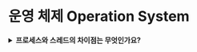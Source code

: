 # 운영 체제 Operation System

<details>
<summary><strong>프로세스와 스레드의 차이점는 무엇인가요?</strong></summary>  
<hr>
<ul><li>프로세스는 컴퓨터에서 실행하는 프로그램이고 ... 입니다.</li></ul>
<hr>
</details>
